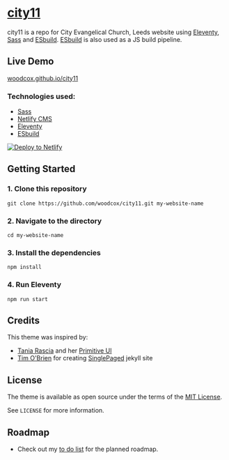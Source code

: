 # [city11](https://woodcox.github.io/city11/)

city11 is a repo for City Evangelical Church, Leeds website using [Eleventy](https://www.11ty.dev), [Sass](https://sass-lang.com) and [ESbuild](https://esbuild.github.io/). [ESbuild](https://esbuild.github.io/) is also used as a JS build pipeline.
 

## Live Demo

[woodcox.github.io/city11](https://woodcox.github.io/city11/)

### Technologies used:

- [Sass](https://sass-lang.com)
- [Netlify CMS](https://www.netlifycms.org/)
- [Eleventy](https://www.11ty.dev/)
- [ESbuild](https://esbuild.github.io/)

<a href="https://app.netlify.com/start/deploy?repository=https://github.com/woodcox/city11&amp;stack=cms"><img src="https://www.netlify.com/img/deploy/button.svg" alt="Deploy to Netlify" /></a>

## Getting Started


### 1. Clone this repository

```
git clone https://github.com/woodcox/city11.git my-website-name
```

### 2. Navigate to the directory

```
cd my-website-name
```

### 3. Install the dependencies

```
npm install
```

### 4. Run Eleventy

```
npm run start
```

## Credits

This theme was inspired by: 
  - [Tania Rascia](https://www.taniarascia.com) and her [Primitive UI](https://taniarascia.github.io/primitive)
  - [Tim O'Brien](http://t413.com) for creating [SinglePaged](http://github.io/t413/SinglePaged) jekyll site


## License

The theme is available as open source under the terms of the [MIT License](https://opensource.org/licenses/MIT).

See `LICENSE` for more information.

## Roadmap
- Check out my [to do list](https://github.com/woodcox/city11/blob/master/TODO.md) for the planned roadmap.
